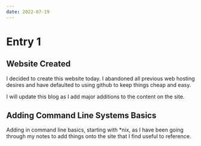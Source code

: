 ```yaml
---
date: 2022-07-19
---
```


# Entry 1

## Website Created
I decided to create this website today. I abandoned all previous web hosting desires and have defaulted to using github to keep things cheap and easy.

I will update this blog as I add major additions to the content on the site. 

## Adding Command Line Systems Basics
Adding in command line basics, starting with *nix, as I have been going through my notes to add things onto the site that I find useful to reference.